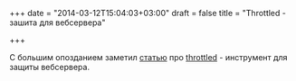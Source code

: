 +++
date = "2014-03-12T15:04:03+03:00"
draft = false
title = "Throttled - зашита для вебсервера"

+++

<p>С большим опозданием заметил&nbsp;<a href="http://0value.com/throttled--guardian-of-the-web-server">статью</a>&nbsp;про <a href="https://github.com/PuerkitoBio/throttled">throttled</a>&nbsp;- инструмент для защиты вебсервера.</p>

